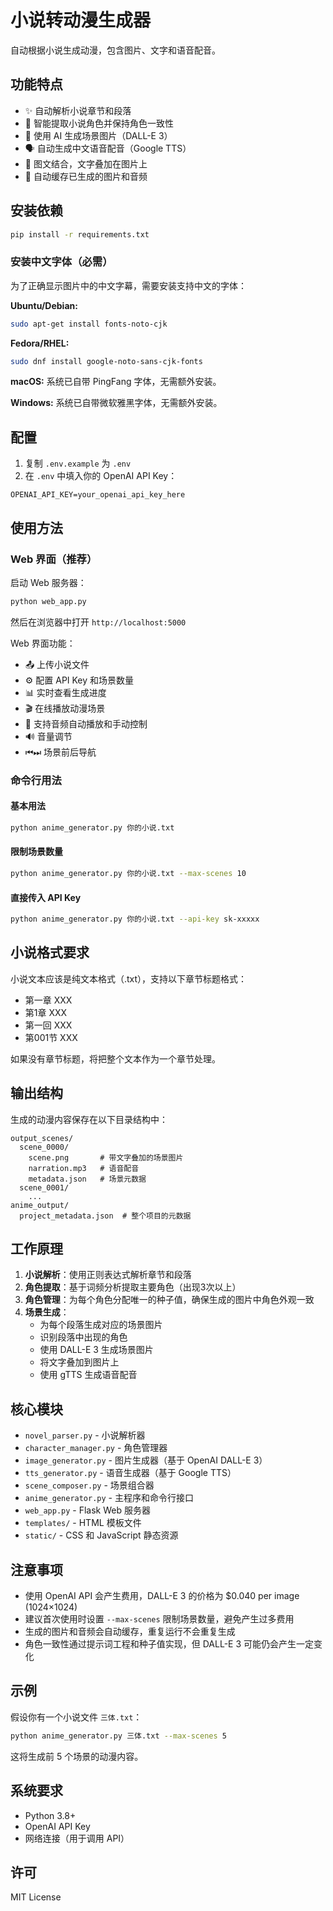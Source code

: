 # 小说转动漫生成器

自动根据小说生成动漫，包含图片、文字和语音配音。

## 功能特点

- ✨ 自动解析小说章节和段落
- 👥 智能提取小说角色并保持角色一致性
- 🎨 使用 AI 生成场景图片（DALL-E 3）
- 🗣️ 自动生成中文语音配音（Google TTS）
- 📝 图文结合，文字叠加在图片上
- 💾 自动缓存已生成的图片和音频

## 安装依赖

```bash
pip install -r requirements.txt
```

### 安装中文字体（必需）

为了正确显示图片中的中文字幕，需要安装支持中文的字体：

**Ubuntu/Debian:**
```bash
sudo apt-get install fonts-noto-cjk
```

**Fedora/RHEL:**
```bash
sudo dnf install google-noto-sans-cjk-fonts
```

**macOS:**
系统已自带 PingFang 字体，无需额外安装。

**Windows:**
系统已自带微软雅黑字体，无需额外安装。

## 配置

1. 复制 `.env.example` 为 `.env`
2. 在 `.env` 中填入你的 OpenAI API Key：

```
OPENAI_API_KEY=your_openai_api_key_here
```

## 使用方法

### Web 界面（推荐）

启动 Web 服务器：

```bash
python web_app.py
```

然后在浏览器中打开 `http://localhost:5000`

Web 界面功能：
- 📤 上传小说文件
- ⚙️ 配置 API Key 和场景数量
- 📊 实时查看生成进度
- 🎬 在线播放动漫场景
- 🎵 支持音频自动播放和手动控制
- 🔊 音量调节
- ⏮⏭ 场景前后导航

### 命令行用法

#### 基本用法

```bash
python anime_generator.py 你的小说.txt
```

#### 限制场景数量

```bash
python anime_generator.py 你的小说.txt --max-scenes 10
```

#### 直接传入 API Key

```bash
python anime_generator.py 你的小说.txt --api-key sk-xxxxx
```

## 小说格式要求

小说文本应该是纯文本格式（.txt），支持以下章节标题格式：

- 第一章 XXX
- 第1章 XXX
- 第一回 XXX
- 第001节 XXX

如果没有章节标题，将把整个文本作为一个章节处理。

## 输出结构

生成的动漫内容保存在以下目录结构中：

```
output_scenes/
  scene_0000/
    scene.png       # 带文字叠加的场景图片
    narration.mp3   # 语音配音
    metadata.json   # 场景元数据
  scene_0001/
    ...
anime_output/
  project_metadata.json  # 整个项目的元数据
```

## 工作原理

1. **小说解析**：使用正则表达式解析章节和段落
2. **角色提取**：基于词频分析提取主要角色（出现3次以上）
3. **角色管理**：为每个角色分配唯一的种子值，确保生成的图片中角色外观一致
4. **场景生成**：
   - 为每个段落生成对应的场景图片
   - 识别段落中出现的角色
   - 使用 DALL-E 3 生成场景图片
   - 将文字叠加到图片上
   - 使用 gTTS 生成语音配音

## 核心模块

- `novel_parser.py` - 小说解析器
- `character_manager.py` - 角色管理器
- `image_generator.py` - 图片生成器（基于 OpenAI DALL-E 3）
- `tts_generator.py` - 语音生成器（基于 Google TTS）
- `scene_composer.py` - 场景组合器
- `anime_generator.py` - 主程序和命令行接口
- `web_app.py` - Flask Web 服务器
- `templates/` - HTML 模板文件
- `static/` - CSS 和 JavaScript 静态资源

## 注意事项

- 使用 OpenAI API 会产生费用，DALL-E 3 的价格为 $0.040 per image (1024×1024)
- 建议首次使用时设置 `--max-scenes` 限制场景数量，避免产生过多费用
- 生成的图片和音频会自动缓存，重复运行不会重复生成
- 角色一致性通过提示词工程和种子值实现，但 DALL-E 3 可能仍会产生一定变化

## 示例

假设你有一个小说文件 `三体.txt`：

```bash
python anime_generator.py 三体.txt --max-scenes 5
```

这将生成前 5 个场景的动漫内容。

## 系统要求

- Python 3.8+
- OpenAI API Key
- 网络连接（用于调用 API）

## 许可

MIT License
